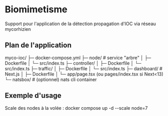 # Biomimetisme
Support pour l'application de la détection propagation d'IOC via réseau mycorhizien

## Plan de l'application
myco-ioc/
├─ docker-compose.yml
├─ node/            # service "arbre"
│  ├─ Dockerfile
│  └─ src/index.ts
├─ controller/
│  ├─ Dockerfile
│  └─ src/index.ts
├─ traffic/
│  ├─ Dockerfile
│  └─ src/index.ts
├─ dashboard/       # Next.js
│  ├─ Dockerfile
│  └─ app/page.tsx  (ou pages/index.tsx si Next<13)
└─ natsbox/         # (optionnel) nats cli container

## Exemple d'usage 
Scale des nodes à la volée : docker compose up -d --scale node=7

